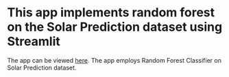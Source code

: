 # This app implements random forest on the Solar Prediction dataset using Streamlit

The app can be viewed [here](https://appapp-randomforest-mqdy74nyktuijdscnpnxxw.streamlit.app). The app employs Random Forest Classifier on Solar Prediction dataset.
